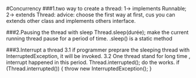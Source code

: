 #Concurrency
###1.two way to create a thread: 1-> implements Runnable; 2-> extends Thread:
advice: choose the first way at first, cus you can extends other class and implements others interface.

###2.Pausing the thread with sleep
Thread.sleep(durée); make the current running thread pause for a period of time.
.sleep() is a static method

###3.Interrupt a thread
3.1 if programmer preprare the sleeping thread with InterruptedException, it will be invoked.
3.2 One thread stand for long time , interrupt happened in this period.
Thread.interrupted(); do the works.
if (Thread.interrupted()) {
    throw new InterruptedException();
}
